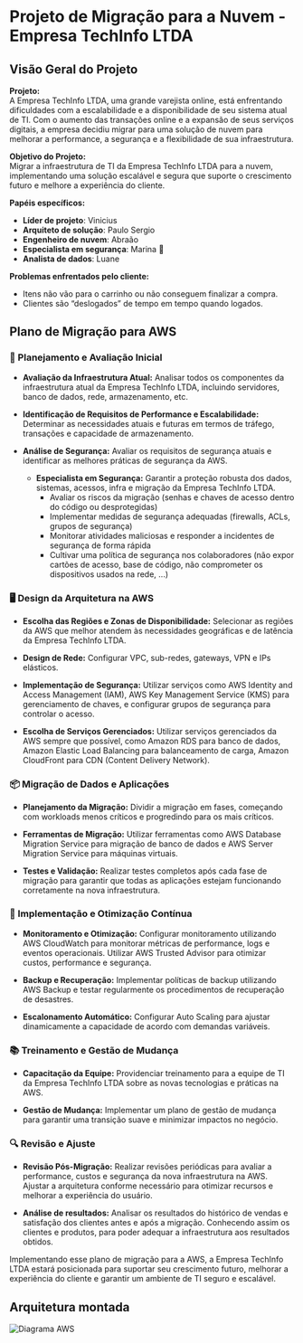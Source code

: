 # Projeto de Migração para a Nuvem - Empresa TechInfo LTDA

## Visão Geral do Projeto

**Projeto:**  
A Empresa TechInfo LTDA, uma grande varejista online, está enfrentando dificuldades com a escalabilidade e a disponibilidade de seu sistema atual de TI. Com o aumento das transações online e a expansão de seus serviços digitais, a empresa decidiu migrar para uma solução de nuvem para melhorar a performance, a segurança e a flexibilidade de sua infraestrutura.

**Objetivo do Projeto:**  
Migrar a infraestrutura de TI da Empresa TechInfo LTDA para a nuvem, implementando uma solução escalável e segura que suporte o crescimento futuro e melhore a experiência do cliente.

**Papéis específicos:**  
- **Líder de projeto**: Vinicius
- **Arquiteto de solução**: Paulo Sergio
- **Engenheiro de nuvem**: Abraão
- **Especialista em segurança**: Marina 🙂
- **Analista de dados**: Luane

**Problemas enfrentados pelo cliente:**
- Itens não vão para o carrinho ou não conseguem finalizar a compra.
- Clientes são “deslogados” de tempo em tempo quando logados.

## Plano de Migração para AWS

### 📝 Planejamento e Avaliação Inicial
- **Avaliação da Infraestrutura Atual:** Analisar todos os componentes da infraestrutura atual da Empresa TechInfo LTDA, incluindo servidores, banco de dados, rede, armazenamento, etc.
  
- **Identificação de Requisitos de Performance e Escalabilidade:** Determinar as necessidades atuais e futuras em termos de tráfego, transações e capacidade de armazenamento.

- **Análise de Segurança:** Avaliar os requisitos de segurança atuais e identificar as melhores práticas de segurança da AWS.
  - **Especialista em Segurança:** Garantir a proteção robusta dos dados, sistemas, acessos, infra e migração da Empresa TechInfo LTDA. 
    - Avaliar os riscos da migração (senhas e chaves de acesso dentro do código ou desprotegidas)
    - Implementar medidas de segurança adequadas (firewalls, ACLs, grupos de segurança) 
    - Monitorar atividades maliciosas e responder a incidentes de segurança de forma rápida
    - Cultivar uma política de segurança nos colaboradores (não expor cartões de acesso, base de código, não comprometer os dispositivos usados na rede, ...)

### 🖥️ Design da Arquitetura na AWS
- **Escolha das Regiões e Zonas de Disponibilidade:** Selecionar as regiões da AWS que melhor atendem às necessidades geográficas e de latência da Empresa TechInfo LTDA.

- **Design de Rede:** Configurar VPC, sub-redes, gateways, VPN e IPs elásticos.

- **Implementação de Segurança:** Utilizar serviços como AWS Identity and Access Management (IAM), AWS Key Management Service (KMS) para gerenciamento de chaves, e configurar grupos de segurança para controlar o acesso.

- **Escolha de Serviços Gerenciados:** Utilizar serviços gerenciados da AWS sempre que possível, como Amazon RDS para banco de dados, Amazon Elastic Load Balancing para balanceamento de carga, Amazon CloudFront para CDN (Content Delivery Network).

### 📦 Migração de Dados e Aplicações
- **Planejamento da Migração:** Dividir a migração em fases, começando com workloads menos críticos e progredindo para os mais críticos.

- **Ferramentas de Migração:** Utilizar ferramentas como AWS Database Migration Service para migração de banco de dados e AWS Server Migration Service para máquinas virtuais.

- **Testes e Validação:** Realizar testes completos após cada fase de migração para garantir que todas as aplicações estejam funcionando corretamente na nova infraestrutura.

### 🔧 Implementação e Otimização Contínua
- **Monitoramento e Otimização:** Configurar monitoramento utilizando AWS CloudWatch para monitorar métricas de performance, logs e eventos operacionais. Utilizar AWS Trusted Advisor para otimizar custos, performance e segurança.

- **Backup e Recuperação:** Implementar políticas de backup utilizando AWS Backup e testar regularmente os procedimentos de recuperação de desastres.

- **Escalonamento Automático:** Configurar Auto Scaling para ajustar dinamicamente a capacidade de acordo com demandas variáveis.

### 📚 Treinamento e Gestão de Mudança
- **Capacitação da Equipe:** Providenciar treinamento para a equipe de TI da Empresa TechInfo LTDA sobre as novas tecnologias e práticas na AWS.

- **Gestão de Mudança:** Implementar um plano de gestão de mudança para garantir uma transição suave e minimizar impactos no negócio.

### 🔍 Revisão e Ajuste
- **Revisão Pós-Migração:** Realizar revisões periódicas para avaliar a performance, custos e segurança da nova infraestrutura na AWS. Ajustar a arquitetura conforme necessário para otimizar recursos e melhorar a experiência do usuário.

- **Análise de resultados:** Analisar os resultados do histórico de vendas e satisfação dos clientes antes e após a migração. Conhecendo assim os clientes e produtos, para poder adequar a infraestrutura aos resultados obtidos.

Implementando esse plano de migração para a AWS, a Empresa TechInfo LTDA estará posicionada para suportar seu crescimento futuro, melhorar a experiência do cliente e garantir um ambiente de TI seguro e escalável.


 ## Arquitetura montada
![Diagrama AWS](https://github.com/user-attachments/assets/e1d85333-928c-44fd-9a36-e7ea130ef6f1)
